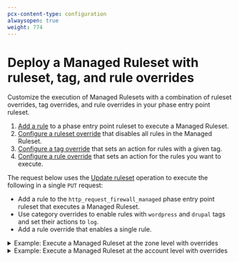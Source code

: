 ```yaml
---
pcx-content-type: configuration
alwaysopen: true
weight: 774
---
```


# Deploy a Managed Ruleset with ruleset, tag, and rule overrides

Customize the execution of Managed Rulesets with a combination of ruleset overrides, tag overrides, and rule overrides in your phase entry point ruleset.

1. [Add a rule](/basic-operations/deploy-rulesets) to a phase entry point ruleset to execute a Managed Ruleset.
1. [Configure a ruleset override](/managed-rulesets/override-managed-ruleset) that disables all rules in the Managed Ruleset.
1. [Configure a tag override](/managed-rulesets/override-managed-ruleset) that sets an action for rules with a given tag.
1. [Configure a rule override](/managed-rulesets/override-managed-ruleset) that sets an action for the rules you want to execute.

The request below uses the [Update ruleset](/rulesets-api/update) operation to execute the following in a single `PUT` request:

- Add a rule to the `http_request_firewall_managed` phase entry point ruleset that executes a Managed Ruleset.
- Use category overrides to enable rules with `wordpress` and `drupal` tags and set their actions to `log`.
- Add a rule override that enables a single rule.

<details>
<summary>Example: Execute a Managed Ruleset at the zone level with overrides</summary>
<div>

In this example:

- `"id": "{managed-ruleset-id}"` adds a rule to the `http_request_firewall_managed` phase entry point ruleset to execute a Managed Ruleset for requests addressed to a zone (`{zone-id}`).
- `"enabled": false` defines an override at the ruleset level to disable all rules in the Managed Ruleset.
- `"categories": [{"category": "wordpress", "action": "log", "enabled": true}, {"category": "drupal", "action": "log", "enabled": true}]` defines an override at the tag level to enable rules tagged with `wordpress` or `drupal` and sets their action to `log`.
- `"rules": [{"id": "{rule-id}", "action": "block", "enabled": true}]` defines an override at the rule level that enables one individual rule and sets the action to `block`.

```curl
curl -X PUT \
"https://api.cloudflare.com/client/v4/zones/{zone-id}/rulesets/phases/http_request_firewall_managed/entrypoint" \
-d '{
  "rules": [
    {
      "action": "execute",
      "expression": "true",
      "action_parameters": {
        "id": "{managed-ruleset-id}",
        "overrides": {
          "enabled": false,
          "categories": [
            {
              "category": "wordpress",
              "action": "log",
              "enabled": true
            },
            {
              "category": "drupal",
              "action": "log",
              "enabled": true
            }
          ],
          "rules": [
            {
              "id": "{rule-id}",
              "action": "block",
              "enabled": true
            }
          ]
        }
      }
    }
  ]
}'
```

</div>
</details>

<details>
<summary>Example: Execute a Managed Ruleset at the account level with overrides</summary>
<div>

In this example:

- `"id": "{managed-ruleset-id}"` adds a rule to the `http_request_firewall_managed` phase entry point ruleset that executes a Managed Ruleset for requests addressed to `example.com`.
- `"enabled": false` defines an override at the ruleset level to disable all rules in the Managed Ruleset.
- `"categories": [{"category": "wordpress", "action": "log", "enabled": true}, {"category": "drupal", "action": "log", "enabled": true}]` defines an override at the tag level to enable rules tagged with `wordpress` or `drupal` and sets their action to `log`.
- `"rules": [{"id": "{rule-id}", "action": "block", "enabled": true}]` defines an override at the rule level that enables one individual rule and sets the action to `block`.

```curl
curl -X PUT \
"https://api.cloudflare.com/client/v4/accounts/{account-id}/rulesets/phases/http_request_firewall_managed/entrypoint" \
-d '{
  "rules": [
    {
      "action": "execute",
      "expression": "cf.zone.name eq \"example.com\"",
      "action_parameters": {
        "id": "{managed-ruleset-id}",
        "overrides": {
          "enabled": false,
          "categories": [
            {
              "category": "wordpress",
              "action": "log",
              "enabled": true
            },
            {
              "category": "drupal",
              "action": "log",
              "enabled": true
            }
          ],
          "rules": [
            {
              "id": "{rule-id}",
              "action": "block",
              "enabled": true
            }
          ]
        }
      }
    }
  ]
}'
```

</div>
</details>
